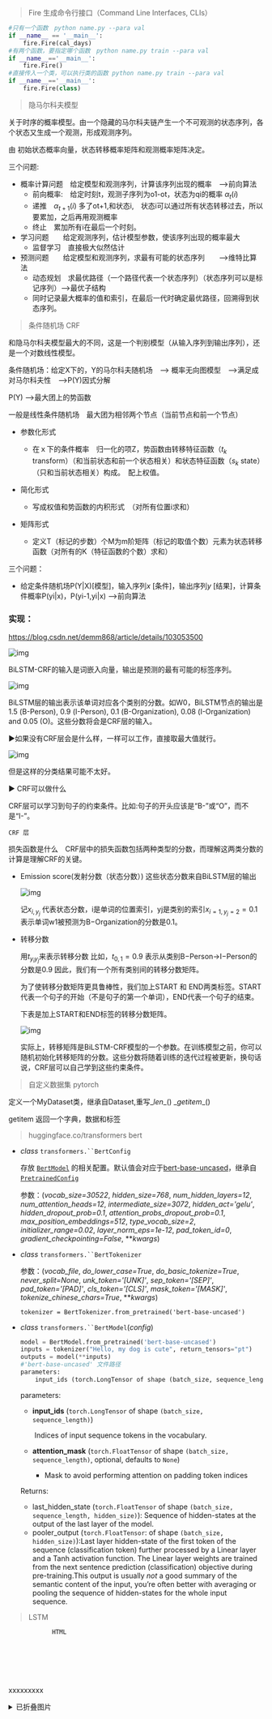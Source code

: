 > Fire 生成命令行接口（Command Line Interfaces, CLIs）

```python
#只有一个函数　python name.py --para val
if __name__ == '__main__':
    fire.Fire(cal_days)
#有两个函数，要指定哪个函数　python name.py train --para val
if __name__=='__main__':
    fire.Fire()
#直接传入一个类，可以执行类的函数 python name.py train --para val
if __name__=='__main__':
    fire.Fire(class)
```

> 隐马尔科夫模型

关于时序的概率模型。由一个隐藏的马尔科夫链产生一个不可观测的状态序列，各个状态又生成一个观测，形成观测序列。

由 初始状态概率向量，状态转移概率矩阵和观测概率矩阵决定。

三个问题:

- 概率计算问题　给定模型和观测序列，计算该序列出现的概率　-->前向算法
  - 前向概率:　给定时刻t，观测子序列为o1-ot，状态为qi的概率 $\alpha_t(i)$ 
  - 递推　$\alpha_{t+1}(i)$ 多了ot+1,和状态i,　状态i可以通过所有状态转移过去，所以要累加，之后再用观测概率
  - 终止　累加所有i在最后一个时刻。
- 学习问题　　给定观测序列，估计模型参数，使该序列出现的概率最大
  - 监督学习　直接极大似然估计
- 预测问题　　给定模型和观测序列，求最有可能的状态序列　　-->维特比算法
  - 动态规划　求最优路径（一个路径代表一个状态序列）（状态序列可以是标记序列）-->最优子结构
  - 同时记录最大概率的值和索引，在最后一代时确定最优路径，回溯得到状态序列。

> 条件随机场 CRF

和隐马尔科夫模型最大的不同，这是一个判别模型（从输入序列到输出序列），还是一个对数线性模型。

条件随机场：给定X下的，Y的马尔科夫随机场　--> 概率无向图模型　-->满足成对马尔科夫性　-->P(Y)因式分解

P(Y) -->最大团上的势函数

一般是线性条件随机场　最大团为相邻两个节点（当前节点和前一个节点）

- 参数化形式
  - 在ｘ下的条件概率　归一化的项Z，势函数由转移特征函数（$t_k$ transform）（和当前状态和前一个状态相关）和状态特征函数（$s_k$ state）（只和当前状态相关）构成。　配上权值。

- 简化形式
  - 写成权值和势函数的内积形式　（对所有位置i求和）

- 矩阵形式
  - 定义T（标记的步数）个M为m阶矩阵（标记的取值个数）元素为状态转移函数（对所有的K（特征函数的个数）求和）

三个问题：

- 给定条件随机场P(Y|X)[模型]，输入序列$x$ [条件]，输出序列$y$ [结果]，计算条件概率P(yi|x)，P(yi-1,yi|x) -->前向算法

### 实现：

https://blog.csdn.net/demm868/article/details/103053500

![img](https://ss.csdn.net/p?https://mmbiz.qpic.cn/mmbiz_jpg/teF4oHzZ4IRsHPDicYtlYNZn1FfaLrr5NoZDbsbicmAuDPOj1938ynGyfgCia7iaFib2clrnZPWNcDKFvPOUhO37iauQ/640?wx_fmt=jpeg)



BiLSTM-CRF的输入是词嵌入向量，输出是预测的最有可能的标签序列。



![img](https://ss.csdn.net/p?https://mmbiz.qpic.cn/mmbiz_jpg/teF4oHzZ4IRsHPDicYtlYNZn1FfaLrr5NYyJhKhFS6bXbtzFuhqn0UYiaxCINXrqwKkxeUvnG5dDEN95EskkYXkA/640?wx_fmt=jpeg)

BiLSTM层的输出表示该单词对应各个类别的分数。如W0，BiLSTM节点的输出是1.5 (B-Person), 0.9 (I-Person), 0.1 (B-Organization), 0.08 (I-Organization) and 0.05 (O)。这些分数将会是CRF层的输入。

:arrow_forward:如果没有CRF层会是什么样，一样可以工作，直接取最大值就行。

![img](https://ss.csdn.net/p?https://mmbiz.qpic.cn/mmbiz_jpg/teF4oHzZ4IRsHPDicYtlYNZn1FfaLrr5NGb4OJTyl9uj8D0fI5vLHKEPWjcWiaiaN7Qicib1hrPUTjg5Mic2nOSUcOHg/640?wx_fmt=jpeg)

但是这样的分类结果可能不太好。

:arrow_forward: CRF可以做什么　

​	CRF层可以学习到句子的约束条件。比如:句子的开头应该是“B-”或“O”，而不是“I-”。

`CRF 层`

损失函数是什么　CRF层中的损失函数包括两种类型的分数，而理解这两类分数的计算是理解CRF的关键。

- Emission score(发射分数（状态分数）) 这些状态分数来自BiLSTM层的输出

  <img src="https://ss.csdn.net/p?https://mmbiz.qpic.cn/mmbiz_jpg/teF4oHzZ4IRsHPDicYtlYNZn1FfaLrr5Nicr0IcfWkLQfhD4yqIvxnXanf6O3Nn6kkRUjZwEoZ9JxGKY8AReDWTA/640?wx_fmt=jpeg" alt="img" style="zoom:100%;" />

  记$x_{i,y_j}$ 代表状态分数，i是单词的位置索引，yj是类别的索引$x_{i=1,y_j=2}=0.1$ 表示单词w1被预测为B−Organization的分数是0.1。

- 转移分数

  用$t_{y_iy_j}$来表示转移分数 比如，$t_{0,1}=0.9$ 表示从类别B−Person→I−Person的分数是0.9 因此，我们有一个所有类别间的转移分数矩阵。

  为了使转移分数矩阵更具鲁棒性，我们加上START 和 END两类标签。START代表一个句子的开始（不是句子的第一个单词），END代表一个句子的结束。

  下表是加上START和END标签的转移分数矩阵。

  ![img](https://ss.csdn.net/p?https://mmbiz.qpic.cn/mmbiz_jpg/teF4oHzZ4IRsHPDicYtlYNZn1FfaLrr5NKG7U3NBFaCRCoGUtp4L6JkYMzh5icuvI8jB8icxXvKJxo0yNSYL8Cd8Q/640?wx_fmt=jpeg)

  实际上，转移矩阵是BiLSTM-CRF模型的一个参数。在训练模型之前，你可以随机初始化转移矩阵的分数。这些分数将随着训练的迭代过程被更新，换句话说，CRF层可以自己学到这些约束条件。

  

> 自定义数据集 pytorch

定义一个MyDataset类，继承自Dataset,重写\__len__()   \__getitem__() 

getitem 返回一个字典，数据和标签 

>huggingface.co/transformers bert

- *class* `transformers.``BertConfig`

  存放 [`BertModel`](https://huggingface.co/transformers/model_doc/bert.html#transformers.BertModel) 的相关配置。默认值会对应于[bert-base-uncased](https://huggingface.co/bert-base-uncased)，继承自 [`PretrainedConfig`](https://huggingface.co/transformers/main_classes/configuration.html#transformers.PretrainedConfig)　

  参数：(*vocab_size=30522*, *hidden_size=768*, *num_hidden_layers=12*, *num_attention_heads=12*, *intermediate_size=3072*, *hidden_act='gelu'*, *hidden_dropout_prob=0.1*, *attention_probs_dropout_prob=0.1*, *max_position_embeddings=512*, *type_vocab_size=2*, *initializer_range=0.02*, *layer_norm_eps=1e-12*, *pad_token_id=0*, *gradient_checkpointing=False*, ***kwargs*)

- *class* `transformers.``BertTokenizer`

  参数：(*vocab_file*, *do_lower_case=True*, *do_basic_tokenize=True*, *never_split=None*, *unk_token='[UNK]'*, *sep_token='[SEP]'*, *pad_token='[PAD]'*, *cls_token='[CLS]'*, *mask_token='[MASK]'*, *tokenize_chinese_chars=True*, ***kwargs*)

  ```
  tokenizer = BertTokenizer.from_pretrained('bert-base-uncased')
  ```

- *class* `transformers.``BertModel`(*config*)

  ```python
  model = BertModel.from_pretrained('bert-base-uncased')
  inputs = tokenizer("Hello, my dog is cute", return_tensors="pt")
  outputs = model(**inputs)
  #'bert-base-uncased' 文件路径
  parameters:
      input_ids (torch.LongTensor of shape (batch_size, sequence_length)) 
  ```
  
  parameters:
  
  - **input_ids** (`torch.LongTensor` of shape `(batch_size, sequence_length)`)
  
    ​	Indices of input sequence tokens in the vocabulary.
  
  - **attention_mask** (`torch.FloatTensor` of shape `(batch_size, sequence_length)`, optional, defaults to `None`)
  
    - Mask to avoid performing attention on padding token indices
  
  Returns:
  
  - last_hidden_state (`torch.FloatTensor` of shape `(batch_size, sequence_length, hidden_size)`): Sequence of hidden-states at the output of the last layer of the model.
  - pooler_output (`torch.FloatTensor`: of shape `(batch_size, hidden_size)`):Last layer hidden-state of the first token of the sequence (classification token) further processed by a Linear layer and a Tanh activation function. The Linear layer weights are trained from the next sentence prediction (classification) objective during pre-training.This output is usually *not* a good summary of the semantic content of the input, you’re often better with averaging or pooling the sequence of hidden-states for the whole input sequence.
  
  

> LSTM




				HTML


​					
​				
​				
​						
​				
			xxxxxxxxx <details>    <summary>已折叠图片</summary>     <img src="htt
	已折叠图片 


> 折叠 typora 字体颜色 代码块 页内跳转

`<details>   `

`		<summary>点击时的区域标题：点击查看详细内容</summary> `

`  	<p> - 测试 测试测试</p> `  

`  </details>`

```html
<span style=‘color:red‘>This is red</span>
```

代码块　三个小点｀

```markdown
[你是谁](#傻狍子)

### 傻狍子
```

**按住ctrl并点击**才能实现效果，几级标题都可以



>nn.LSTM()

#构建网络模型---输入矩阵特征数input_size、输出矩阵特征数hidden_size、层数num_layers
inputs = torch.randn(5,3,10)   ->(seq_len,batch_size,input_size)
rnn = nn.LSTM(10,20,2)    ->   (input_size,hidden_size,num_layers) 类的实例化
h0 = torch.randn(2,3,20)   ->(num_layers* 1,batch_size,hidden_size)
c0 = torch.randn(2,3,20)   ->(num_layers*1,batch_size,hidden_size) 
num_directions=1 因为是单向LSTM
'''
Outputs: output, (h_n, c_n)
'''
output,(hn,cn) = rnn(inputs,(h0,c0))　调用类对象

> 建立软链接

ln -s [源地址] [目标地址]  源地址必须是绝对路径，是要创建快捷方式的文件（夹）；目标地址是快捷方式准备放置的地址，以及名称。例子：

`sudo ln -s ~/Documents/code_set/NLP/Bert-BiLSTM-CRF-pytorch-master/  ~/Desktop/bert-crf`

删除　rm -rf [软链接地址]　上述指令中，软链接地址最后不能含有“/”，当含有“/”时，删除的是软链接目标目录下的资源，而不是软链接本身

> linux Tips

pwd 显示当前目录

查看cuda版本　cat /usr/local/cuda/version.txt

本地在远程服务器上使用python matplotlib画图

```python
import matplotlib 
matplotlib.use('Agg')
import matplotlib.pyplot as plt
===
plt.savefig('./plot/'+random_name+'.png')
```

之后在vscode查看生成的文件就行。



> git

初始化一个Git仓库，使用`git init`命令。

添加文件到Git仓库，分两步：

1. 使用命令`git add `，注意，可反复多次使用，添加多个文件；
2. 使用命令`git commit -m `，完成。

- `HEAD`指向的版本就是当前版本，因此，Git允许我们在版本的历史之间穿梭，使用命令`git reset --hard commit_id`。`HEAD^,HEAD~100`
- 穿梭前，用`git log`可以查看提交历史，以便确定要回退到哪个版本。
- 要重返未来，用`git reflog`查看命令历史，以便确定要回到未来的哪个版本。

场景1：当你改乱了工作区某个文件的内容，想直接丢弃工作区的修改时，用命令`git checkout -- file`。

场景2：当你不但改乱了工作区某个文件的内容，还添加到了暂存区时，想丢弃修改，分两步，第一步用命令`git reset HEAD `，就回到了场景1，第二步按场景1操作。

场景3：已经提交了不合适的修改到版本库时，想要撤销本次提交，参考[版本回退](https://www.liaoxuefeng.com/wiki/896043488029600/897013573512192)一节，不过前提是没有推送到远程库。

`git rm`用于删除一个文件。如果一个文件已经被提交到版本库，那么你永远不用担心误删，但是要小心，你只能恢复文件到最新版本，你会丢失**最近一次提交后你修改的内容**

>[回溯 leetcode]()

适用模型：遍历决策树

模板：

```python
def backtrack(路径，选择列表): #void
    if 终止条件:
        res.append(path)
    for choice in choices:
        if 剪枝条件：
        	continue
        做选择（添加一个节点到path）
        backtrack(路径，选择列表) 走下一步
        撤销选择
       
```

`#其核心就是 for 循环里面的递归，在递归调用之前「做选择」，在递归调用之后「撤销选择」，特别简单。 `

>leetcode

原地

> [linux 分卷压缩　合并解压](#linux 分卷压缩　合并解压)

**1.使用tar分卷压缩**

```
格式 tar cvzf - filedir | split -d -b 50m - filename
```

样例：

```
tar cvzf - ./picture | split -d -b 10m - picture
将./picture 打包，并切割为 10m 的包输出的文件为 filename00、filename01、filename02 ...
```

假设不加filename，则输出文件为 x00、x01、x02 ...

假设不加參数 -d。则输出aa、ab、ac ...

**2.解压分卷**

首先将分卷包合拼

```
cat x* > myzip.tar.gz
```

然后解压

```
tar xzvf myzip.tar.gz
```

样例：

```
cat picture* > picture.tar.gz
tar xzvf picture.tar.gz
```



>Pandas基本操作

- 一维Series, 二维DataFranme. 可以用Series字典生成DataFrame.

- 显示索引和列名　df.index df.columns 查看统计摘要：df.describe()

- 获取数据，选择单列，产生 `Series`，与 `df.A` 等效： `df['A']`  用 [ ] 切片行：`df[0:3]`

  用标签提取一行数据：`df.loc[dates[0]]`, `df.loc[:, ['A', 'B']]` 用标签切片，包含行与列结束点：`df.loc['20130102':'20130104', ['A', 'B']]` 提取标量值：`df.loc[dates[0], 'A']` 快速访问标量，与上述方法等效`df.at[dates[0], 'A']` 

- 用整数位置选择： `df.iloc[3]`(选择第四行)　`df.iloc[3:5, 0:2]` `df.iloc[[1, 2, 4], [0, 2]]` 显式整行切片： `df.iloc[1:3, :]` 

- 提取值：`df.iloc[1, 1]` `df.iat[1, 1]`

- 布尔索引　用单列的值选择数据：` df[df.A > 0]` (如果列A 的数据> 0，这一行被选出)

  - 选择 DataFrame 里满足条件的值：`df[df > 0]` 该元素满足条件保留，否则NaN。
  - 用 [isin()](https://pandas.pydata.org/pandas-docs/stable/reference/api/pandas.Series.isin.html#pandas.Series.isin)[ ](https://pandas.pydata.org/pandas-docs/stable/reference/api/pandas.Series.isin.html#pandas.Series.isin) 筛选：`df2[df2['E'].isin(['two', 'four'])]` (相当于枚举值)

- 赋值　`df.at[dates[0], 'A'] = 0` `df.iat[0, 1] = 0` `df.loc[:, 'D'] = np.array([5] * len(df))`

- 合并　结合（Concat）`pieces = [df[:3], df[3:7], df[7:]]  pd.concat(pieces)`

  - `pd.concat([df1,df2],index=0)` 合并多个df

  - 连接　`left = pd.DataFrame({'key': ['foo', 'foo'], 'lval': [1, 2]}) `

    `	right = pd.DataFrame({'key': ['foo', 'foo'], 'rval': [4, 5]})`

    ` 	pd.merge(left, right, on='key')`

  - 追加　`df.append(s, ignore_index=True)`
  
  - 分组　按条件把数据分割成多组　为每组单独应用函数　将处理结果组合成一个数据结构
  
- nan: `np.isnan(names.iloc[1,4])` 判断nan

- 删除指定行、列

  - ![img](https://img2018.cnblogs.com/blog/1588501/201901/1588501-20190124203207898-484233341.png)

  ```python
  df21=df1.drop(labels=[1,3],axis=0)
  ```
  
- 单列可以直接转list  .tolist()

- 遍历行元素　`for i, row in ratings.iterrows():` 

- 根据另一个df 给这个df添加列：

  - ```python
        for i, row in ratings.iterrows():
            u = row['user_id']
            tmp = u_meta[u_meta.user_id ==u]['occp'].item()
            res.append(tmp)
        ratings['occp']=res
    ```

- 去重（取集合）

  `tmp_df.drop_duplicates(subset=['user_id'],keep='first',inplace=False)['user_id']`  

- 排序

>numpy

NumPy的主要对象是**同构多维数组**。它是一个元素表（通常是数字），所有类型都相同，由非负整数**元组**索引。在NumPy维度中称为 *轴* 

NumPy的数组类被调用`ndarray`。

- **ndarray.ndim** - 数组的轴（维度）的个数。
- **darray.shape** - 数组的维度。这是一个整数的元组
- **ndarray.size** - 数组元素的总数。
- **ndarray.dtype** - 一个描述数组中元素类型的对象 例如numpy.int32、numpy.int16和numpy.float64.
- **ndarray.itemsize** - 数组中每个元素的字节大小

### 数组创建

- ```python
  a = np.array([2,3,4])
  一个常见的错误 a = np.array(1,2,3,4)
  ```

  ```python
  np.zeros( (3,4) )  ones
  np.arange( 10, 30, 5 )
  ```


#### 保存读取

- `np.save('name',obj)` 	`a = np.load('name', allow_pickle=True) `可以是字典,之后要加上 `a.item() `
- 

> 剑指offer　

- 有限状态机（20)
  - 根据字符类型和合法数值的特点，先定义状态，再画出状态转移图，最后编写代码即可



> 概率论

条件概率　全概率公式　贝叶斯公式

> KMP算法



暴力求解太慢了，因为一次坏字符模式串较主串只往前移动一位。KMP的主要提速点就在于遇到一个坏字符可以从模式串往前移动若干位。这得益于已匹配的字符。

next数组：i 已匹配前缀的下一个位置，也就是待填充的数组下标

 						j 最长可匹配前缀子串的下一个位置”，也就是待填充的数组元素值。

生成next数组：前两项为０，动态规划。`if pattern[j] ==pattern[i-1]:` `next[i]=next[i-1]+1 `

`else: j = next[j] if patten[j]==patten[i-1]:next[i]=next[j] ...`



>BERT 



>余弦相似度

首先，我们要记住一点，两个特征的余弦相似度计算出来的范围是**[-1,1]**
 其实，对于两个特征，它们的余弦相似度就是两个特征在经过L2归一化之后的矩阵内积。

```
import torch
import torch.nn.functional as F
#假设feature1为N*C*W*H， feature2也为N*C*W*H（基本网络中的tensor都是这样）
feature1 = feature1.view(feature1.shape[0], -1)#将特征转换为N*(C*W*H)，即两维
feature2 = feature2.view(feature2.shape[0], -1)
feature1 = F.normalize(feature1)  #F.normalize只能处理两维的数据，L2归一化
feature2 = F.normalize(feature2)
distance = feature1.mm(feature2.t())#计算余弦相似度
```



> numpy np 

- 添加行，列　使用 `np.c_[]` 和 `np.r_[]` 分别添加行和列　使用 `np.insert`　使用'column_stack'

- 浅拷贝(改变形状)　.view() 深拷贝　.copy()





> transformer 

首个完全抛弃RNN的recurrence，CNN的convolution，仅用attention来做特征抽取的模型。

Attention最早是Bengio在2014年运用在NMT(神经机器翻译)

左半边是Encoder部分，右半边是Decoder部分。Transformer有6层这样的结构

<img src="https://pic2.zhimg.com/v2-91c234f7b659e2774cd2b06b9a016360_r.jpg" alt="preview" style="zoom:45%;" />

> 广播机制，拓展，torch.cat( (A,B),0 )

两个 Tensors 只有在下列情况下才能进行 broadcasting 操作：

- 每个 tensor 至少有一维
- 遍历所有的维度，从尾部维度开始，每个对应的维度大小**要么相同，要么其中一个是 1，要么其中一个不存在**。

###### expand()函数

cat dim 在dim上变长

```python
a=['a','b']
print(''.join(a))
```

>XLNet, AE 自编码器

![img](https://img-blog.csdn.net/20171029173204782?watermark/2/text/aHR0cDovL2Jsb2cuY3Nkbi5uZXQvbjEwMDc1MzAxOTQ=/font/5a6L5L2T/fontsize/400/fill/I0JBQkFCMA==/dissolve/70/gravity/SouthEast)

*y*=*s*(*W**x*+*b*)　*z*=*s*(*W*′*y*+*b*′)　*W*′=*WT*  *L**H*(*x*,*z*)=−∑*k*=1*n**l**n*[*x**k**l**o**g**z**k*+(1−*x**k*)*l**o**g*(1−*z**k*)] 

　学的是一个相等函数　y可以视为*x*的有损压缩形式

DAE:

在神经网络模型训练阶段开始前，通过Auto-encoder对模型进行预训练可确定编码器W的初始参数值。然而，受模型复杂度、训练集数据量以及数据噪音等问题的影响，通过Auto-encoder得到的初始模型往往存在过拟合的风险。

![img](https://img-blog.csdn.net/20171029173315272?watermark/2/text/aHR0cDovL2Jsb2cuY3Nkbi5uZXQvbjEwMDc1MzAxOTQ=/font/5a6L5L2T/fontsize/400/fill/I0JBQkFCMA==/dissolve/70/gravity/SouthEast)

**自回归语言模型（Autoregressive LM）** 根据上文内容预测下一个可能跟随的单词，就是常说的自左向右的语言模型任务，或者反过来也行，就是根据下文预测前面的单词，这种类型的LM被称为自回归语言模型.

缺点是只能利用上文或者下文的信息，不能同时利用上文和下文的信息

优点，其实跟下游NLP任务有关，比如生成类NLP任务，比如文本摘要，机器翻译等，在实际生成内容的时候，就是从左向右的，自回归语言模型天然匹配这个过程

**自编码语言模型（Autoencoder LM）**

DAE LM的优缺点正好和自回归LM反过来，它能比较自然地融入双向语言模型

缺点主要在输入侧引入[Mask]标记，导致预训练阶段和Fine-tuning阶段不一致的问题，因为Fine-tuning阶段是看不到[Mask]标记的。

XLNet:把当前点其他的输入点排列组合，这样就可以在上文看到下文的内容了。



>递归leetcode

例题：对称二叉树，有效的二叉搜索树，二叉树的最大深度...

归--> 问题归纳为一个基本（一般）单元的`解决方案`

递-->　这个解决方案可以一直递传下去（`通过函数调用自身`，改变函数参数），直到`终止条件`　　　三要求｀｀

有两个模板：



```python
T1: 
def fun(root):
    return fun(root.left)
T2:
def fun(root):
    def helper(root,x=x,y=y):
        return helper(root.left,X,Y)
    return helper(root)
```

T1: 当问题不需要额外参数（状态）时。

T2: 需要额外参数（状态 x,y）

思考过程：

​	1) 对于某个选定单元

​	2)  带的状态由参数传递

　3) 总结出一般规律

详细模板

```python
def fun(root):
    def helper(root,x,y)
  ①终止条件
		if not root:
        	return False
  ②规律解法
（逻辑　return True 要满足xx和yy）
		if not xx :
        	return False
        if not yy:
            return False
        return True(通关)
```



>leetcode 题目思路

###### 合并两个有序数组　　双指针 / 从前往后　双指针 / 从后往前

###### 爬楼梯　递归，动态规划，　滚动数组，　矩阵快速幂，　通项公式。　

###### 买卖股票的最佳时机 　动态规划

###### 计数素数　排除法

> 动态规划

１．状态定义

２．转移方程

３．初始值

４．输出值

效率优化：　时间上，空间上（滚动数组，或不需要存整个dp数组）

> leetcode 动态规划

- 最大子序和 	动态规划。 注意状态的定义，并不是所有的题目都是直接定义dp数组，dp[i]为i规模下的结果。比如这题。状态定义为dp[i]是以第i个元素结尾的连续子数组的最大和。因为题目要求的结果，就是dp[i]的最大值。结果的子数组一定是以某个数结尾的。原理是一样的，也是把原问题转化成同结构的子问题。（降维的方向不同）之前都是直接按n->i缩小问题规模。 找一个转移方程好得出的方向。
- 最长回文子串 
  - 动态规划　这题的状态是二维的。P[i,j]表示i->j 之间是否构成回文，输出的是，true里最长的。
  - 中心扩散　所有的答案肯定是从一个回文中心（奇，偶。[i,i], [i,i+1] ）扩散得到，记住最长的就行。
  - Manacher 算法  利用先前的信息减少计算。





> 数组与列表

- 双指针	`三数之和`

- 复杂度大于O($N^2$)?->先排序  `三数之和` 

- 置特殊值法  和标记法相似 --> 原地算法,对后续没有用的空间可以利用起来。 `矩阵置0`

- 字符如a-z，集合，赋值，就可以排序了，又回到第二点了。`字母异位词分组` 比较集合

- 哈希表，对每个字母进行映射，计数。（实质上是编码？**编码**出这个对象“tea”的一个**表示**，比较表示相等判断二者相等）`字母异位词分组` 

- 竟然还可以用质数相乘，因为是要有一个唯一的表示，质数是一个很好的工具。`字母异位词分组` 

- `代码` 输出多个列表，默认字典：

  ```python
  class Solution(object):
      def groupAnagrams(self, strs):
          ans = collections.defaultdict(list)
          for s in strs:
              ans[tuple(sorted(s))].append(s)
          return ans.values()
  ```

- 滑动窗口。（就是队列) (双指针)   是否重复-> 哈希表！`无重复字符的最长子串`

